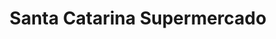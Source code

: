 ---
title: "Santa Catarina Supermercado"
url: /san-jose-del-cabo/santa-catarina-supermercado/
shop: supermercado
---